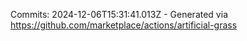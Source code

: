Commits: 2024-12-06T15:31:41.013Z - Generated via https://github.com/marketplace/actions/artificial-grass
<br>
